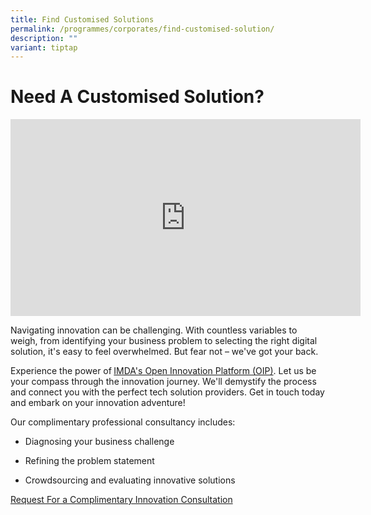 ```yaml
---
title: Find Customised Solutions
permalink: /programmes/corporates/find-customised-solution/
description: ""
variant: tiptap
---
```

<h1>Need A Customised Solution?</h1>
<p></p>
<div class="iframe-wrapper">
<iframe height="315" width="560" allowfullscreen="true" frameborder="0" src="https://www.youtube.com/embed/sXbZAAKCjZk?si=gGPLd4OUJFaayzVM&amp;autoplay=1"></iframe>
</div>
<p></p>
<p>Navigating innovation can be challenging. With countless variables to
weigh, from identifying your business problem to selecting the right digital
solution, it's easy to feel overwhelmed. But fear not – we've got your
back.</p>
<p>Experience the power of<strong> </strong><a href="https://www.openinnovation.sg/?utm_medium=website&amp;utm_source=pixel&amp;utm_campaign=website" rel="noopener noreferrer nofollow" target="_blank">IMDA's Open Innovation Platform (OIP)</a>.
Let us be your compass through the innovation journey. We'll demystify
the process and connect you with the perfect tech solution providers. Get
in touch today and embark on your innovation adventure!</p>
<p>Our complimentary professional consultancy includes:</p>
<ul data-tight="true" class="tight">
<li>
<p>Diagnosing your business challenge</p>
</li>
<li>
<p>Refining the problem statement</p>
</li>
<li>
<p>Crowdsourcing and evaluating innovative solutions</p>
</li>
</ul>
<p><a href="https://form.gov.sg/6673969e1dd45453c73fa40e" rel="noopener noreferrer nofollow" target="_blank">Request For a Complimentary Innovation Consultation</a>
</p>
<p></p>
